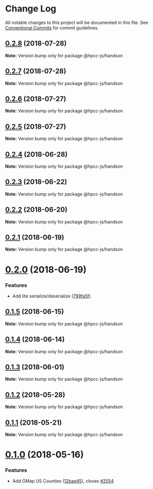 # Change Log

All notable changes to this project will be documented in this file.
See [Conventional Commits](https://conventionalcommits.org) for commit guidelines.

<a name="0.2.8"></a>
## [0.2.8](https://github.com/hpcc-systems/Visualization/compare/@hpcc-js/handson@0.2.7...@hpcc-js/handson@0.2.8) (2018-07-28)




**Note:** Version bump only for package @hpcc-js/handson

<a name="0.2.7"></a>
## [0.2.7](https://github.com/hpcc-systems/Visualization/compare/@hpcc-js/handson@0.2.6...@hpcc-js/handson@0.2.7) (2018-07-28)




**Note:** Version bump only for package @hpcc-js/handson

<a name="0.2.6"></a>
## [0.2.6](https://github.com/hpcc-systems/Visualization/compare/@hpcc-js/handson@0.2.5...@hpcc-js/handson@0.2.6) (2018-07-27)




**Note:** Version bump only for package @hpcc-js/handson

<a name="0.2.5"></a>
## [0.2.5](https://github.com/hpcc-systems/Visualization/compare/@hpcc-js/handson@0.2.4...@hpcc-js/handson@0.2.5) (2018-07-27)




**Note:** Version bump only for package @hpcc-js/handson

<a name="0.2.4"></a>
## [0.2.4](https://github.com/hpcc-systems/Visualization/compare/@hpcc-js/handson@0.2.3...@hpcc-js/handson@0.2.4) (2018-06-28)




**Note:** Version bump only for package @hpcc-js/handson

<a name="0.2.3"></a>
## [0.2.3](https://github.com/hpcc-systems/Visualization/compare/@hpcc-js/handson@0.2.2...@hpcc-js/handson@0.2.3) (2018-06-22)




**Note:** Version bump only for package @hpcc-js/handson

<a name="0.2.2"></a>
## [0.2.2](https://github.com/hpcc-systems/Visualization/compare/@hpcc-js/handson@0.2.1...@hpcc-js/handson@0.2.2) (2018-06-20)




**Note:** Version bump only for package @hpcc-js/handson

<a name="0.2.1"></a>
## [0.2.1](https://github.com/hpcc-systems/Visualization/compare/@hpcc-js/handson@0.2.0...@hpcc-js/handson@0.2.1) (2018-06-19)




**Note:** Version bump only for package @hpcc-js/handson

<a name="0.2.0"></a>
# [0.2.0](https://github.com/hpcc-systems/Visualization/compare/@hpcc-js/handson@0.1.5...@hpcc-js/handson@0.2.0) (2018-06-19)


### Features

* Add lite serialize/deserialize ([799fa5f](https://github.com/hpcc-systems/Visualization/commit/799fa5f))




<a name="0.1.5"></a>
## [0.1.5](https://github.com/hpcc-systems/Visualization/compare/@hpcc-js/handson@0.1.4...@hpcc-js/handson@0.1.5) (2018-06-15)




**Note:** Version bump only for package @hpcc-js/handson

<a name="0.1.4"></a>
## [0.1.4](https://github.com/hpcc-systems/Visualization/compare/@hpcc-js/handson@0.1.3...@hpcc-js/handson@0.1.4) (2018-06-14)




**Note:** Version bump only for package @hpcc-js/handson

<a name="0.1.3"></a>
## [0.1.3](https://github.com/hpcc-systems/Visualization/compare/@hpcc-js/handson@0.1.2...@hpcc-js/handson@0.1.3) (2018-06-01)




**Note:** Version bump only for package @hpcc-js/handson

<a name="0.1.2"></a>
## [0.1.2](https://github.com/hpcc-systems/Visualization/compare/@hpcc-js/handson@0.1.1...@hpcc-js/handson@0.1.2) (2018-05-28)




**Note:** Version bump only for package @hpcc-js/handson

<a name="0.1.1"></a>
## [0.1.1](https://github.com/hpcc-systems/Visualization/compare/@hpcc-js/handson@0.1.0...@hpcc-js/handson@0.1.1) (2018-05-21)




**Note:** Version bump only for package @hpcc-js/handson

<a name="0.1.0"></a>
# [0.1.0](https://github.com/hpcc-systems/Visualization/compare/@hpcc-js/handson@0.0.77...@hpcc-js/handson@0.1.0) (2018-05-16)


### Features

* Add GMap US Counties ([12bae45](https://github.com/hpcc-systems/Visualization/commit/12bae45)), closes [#2554](https://github.com/hpcc-systems/Visualization/issues/2554)
